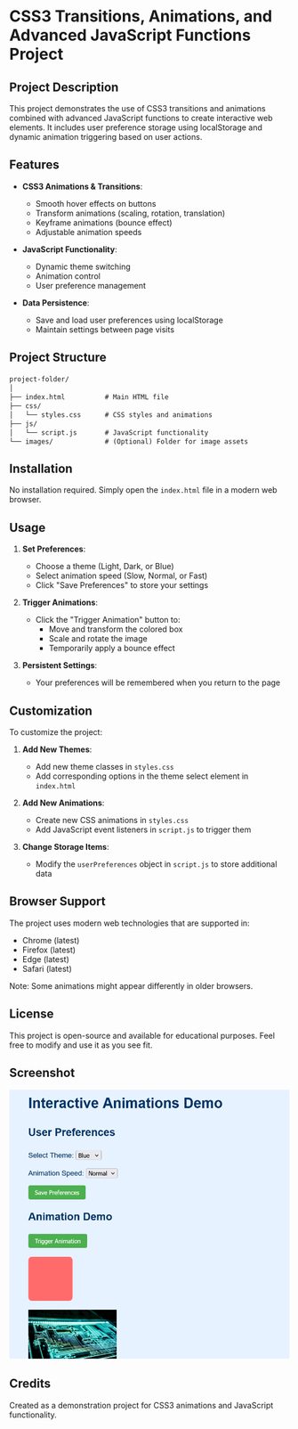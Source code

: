 # CSS3 Transitions, Animations, and Advanced JavaScript Functions Project

## Project Description

This project demonstrates the use of CSS3 transitions and animations combined with advanced JavaScript functions to create interactive web elements. It includes user preference storage using localStorage and dynamic animation triggering based on user actions.

## Features

- **CSS3 Animations & Transitions**:
  - Smooth hover effects on buttons
  - Transform animations (scaling, rotation, translation)
  - Keyframe animations (bounce effect)
  - Adjustable animation speeds

- **JavaScript Functionality**:
  - Dynamic theme switching
  - Animation control
  - User preference management

- **Data Persistence**:
  - Save and load user preferences using localStorage
  - Maintain settings between page visits

## Project Structure

```
project-folder/
│
├── index.html          # Main HTML file
├── css/
│   └── styles.css      # CSS styles and animations
├── js/
│   └── script.js       # JavaScript functionality
└── images/             # (Optional) Folder for image assets
```

## Installation

No installation required. Simply open the `index.html` file in a modern web browser.

## Usage

1. **Set Preferences**:
   - Choose a theme (Light, Dark, or Blue)
   - Select animation speed (Slow, Normal, or Fast)
   - Click "Save Preferences" to store your settings

2. **Trigger Animations**:
   - Click the "Trigger Animation" button to:
     - Move and transform the colored box
     - Scale and rotate the image
     - Temporarily apply a bounce effect

3. **Persistent Settings**:
   - Your preferences will be remembered when you return to the page

## Customization

To customize the project:

1. **Add New Themes**:
   - Add new theme classes in `styles.css`
   - Add corresponding options in the theme select element in `index.html`

2. **Add New Animations**:
   - Create new CSS animations in `styles.css`
   - Add JavaScript event listeners in `script.js` to trigger them

3. **Change Storage Items**:
   - Modify the `userPreferences` object in `script.js` to store additional data

## Browser Support

The project uses modern web technologies that are supported in:
- Chrome (latest)
- Firefox (latest)
- Edge (latest)
- Safari (latest)

Note: Some animations might appear differently in older browsers.

## License

This project is open-source and available for educational purposes. Feel free to modify and use it as you see fit.

## Screenshot

![Project Screenshot](images/screenshot.png)

## Credits

Created as a demonstration project for CSS3 animations and JavaScript functionality.